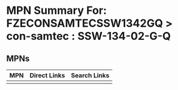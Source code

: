 



# MPN Summary For: FZECONSAMTECSSW1342GQ > con-samtec : SSW-134-02-G-Q

## MPNs
  

|MPN|Direct Links|Search Links|
| :--- | :--- | :--- |
||||
